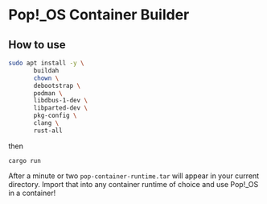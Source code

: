 # Pop!_OS Container Builder


## How to use
```bash
sudo apt install -y \
       buildah
       chown \
       debootstrap \
       podman \
       libdbus-1-dev \
       libparted-dev \
       pkg-config \
       clang \
       rust-all
```

then
```
cargo run
```

After a minute or two `pop-container-runtime.tar` will appear in your current directory.
Import that into any container runtime of choice and use Pop!_OS in a container!
